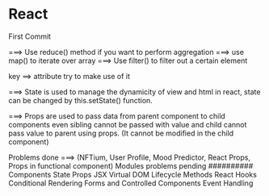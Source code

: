 # React
First Commit

===> Use reduce() method if you want to perform aggregation
===> use map() to iterate over array
===> Use filter() to filter out a certain element

key ==> attribute try to make use of it

===> State is used to manage the dynamicity of view and html in react, state can be changed by this.setState() function.

===> Props are used to pass data from parent component to child components even sibling cannot be passed with value and child cannot pass value to parent using props. (It cannot be modified in the child component)

Problems done ===> (NFTium, User Profile, Mood Predictor, React Props, Props in functional component)
Modules problems pending
##########
Components
State
Props
JSX
Virtual DOM
Lifecycle Methods
React Hooks
Conditional Rendering
Forms and Controlled Components
Event Handling
